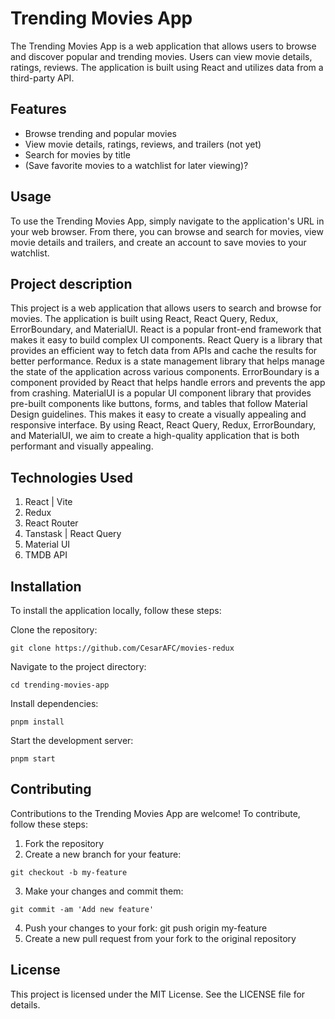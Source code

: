 # Trending Movies App
The Trending Movies App is a web application that allows users to browse and discover popular and trending movies. Users can view movie details, ratings, reviews. The application is built using React and utilizes data from a third-party API.

## Features
* Browse trending and popular movies
* View movie details, ratings, reviews, and trailers (not yet)
* Search for movies by title
* (Save favorite movies to a watchlist for later viewing)?

## Usage
To use the Trending Movies App, simply navigate to the application's URL in your web browser. From there, you can browse and search for movies, view movie details and trailers, and create an account to save movies to your watchlist.

## Project description 
This project is a web application that allows users to search and browse for movies. The application is built using React, React Query, Redux, ErrorBoundary, and MaterialUI. React is a popular front-end framework that makes it easy to build complex UI components. React Query is a library that provides an efficient way to fetch data from APIs and cache the results for better performance. Redux is a state management library that helps manage the state of the application across various components. ErrorBoundary is a component provided by React that helps handle errors and prevents the app from crashing.
MaterialUI is a popular UI component library that provides pre-built components like buttons, forms, and tables that follow Material Design guidelines. This makes it easy to create a visually appealing and responsive interface.
By using React, React Query, Redux, ErrorBoundary, and MaterialUI, we aim to create a high-quality application that is both performant and visually appealing.

## Technologies Used
1. React | Vite
2. Redux
3. React Router
4. Tanstask | React Query
5. Material UI
6. TMDB API

## Installation
To install the application locally, follow these steps:

Clone the repository: 
```
git clone https://github.com/CesarAFC/movies-redux
```

Navigate to the project directory: 
```
cd trending-movies-app
``` 
Install dependencies: 
```
pnpm install
```
Start the development server:
```
pnpm start
```

## Contributing
Contributions to the Trending Movies App are welcome! To contribute, follow these steps:

1. Fork the repository
2. Create a new branch for your feature: 
```
git checkout -b my-feature
```
3. Make your changes and commit them: 
```
git commit -am 'Add new feature'
```
4. Push your changes to your fork: git push origin my-feature
5. Create a new pull request from your fork to the original repository

## License
This project is licensed under the MIT License. See the LICENSE file for details.